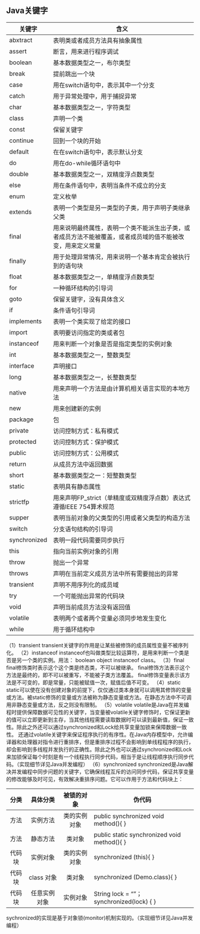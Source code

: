 ## Java关键字

| 关键字       | 含义                                                         |
| ------------ | ------------------------------------------------------------ |
| abxtract     | 表明类或者成员方法具有抽象属性                               |
| assert       | 断言，用来进行程序调试                                       |
| boolean      | 基本数据类型之一，布尔类型                                   |
| break        | 提前跳出一个块                                               |
| case         | 用在switch语句中，表示其中一个分支                           |
| catch        | 用于异常处理中，用于捕捉异常                                 |
| char         | 基本数据类型之一，字符类型                                   |
| class        | 声明一个类                                                   |
| const        | 保留关键字                                                   |
| continue     | 回到一个块的开始                                             |
| default      | 在在switch语句中，表示默认分支                               |
| do           | 用在do-while循环语句中                                       |
| double       | 基本数据类型之一，双精度浮点数类型                           |
| else         | 用在条件语句中，表明当条件不成立的分支                       |
| enum         | 定义枚举                                                     |
| extends      | 表明一个类型是另一类型的子类，用于声明子类继承父类           |
| final        | 用来说明最终属性，表明一个类不能派生出子类，或者成员方法不能被覆盖，或者成员域的值不能被改变，用来定义常量 |
| finally      | 用于处理异常情况，用来说明一个基本肯定会被执行到的语句块     |
| float        | 基本数据类型之一，单精度浮点数类型                           |
| for          | 一种循环结构的引导词                                         |
| goto         | 保留关键字，没有具体含义                                     |
| if           | 条件语句引导词                                               |
| implements   | 表明一个类实现了给定的接口                                   |
| import       | 表明要访问指定的类或者包                                     |
| instanceof   | 用来判断一个对象是否是指定类型的实例对象                     |
| int          | 基本数据类型之一，整数类型                                   |
| interface    | 声明接口                                                     |
| long         | 基本数据类型之一，长整数类型                                 |
| native       | 用来声明一个方法是由计算机相关语言实现的本地方法             |
| new          | 用来创建新的实例                                             |
| package      | 包                                                           |
| private      | 访问控制方式：私有模式                                       |
| protected    | 访问控制方式：保护模式                                       |
| public       | 访问控制方式：公用模式                                       |
| return       | 从成员方法中返回数据                                         |
| short        | 基本数据类型之一：短整数类型                                 |
| static       | 表明具有静态属性                                             |
| strictfp     | 用来声明FP_strict（单精度或双精度浮点数）表达式遵循IEEE 754算术规范 |
| supper       | 表明当前对象的父类型的引用或者父类型的构造方法               |
| switch       | 分支语句结构的引导词                                         |
| synchronized | 表明一段代码需要同步执行                                     |
| this         | 指向当前实例对象的引用                                       |
| throw        | 抛出一个异常                                                 |
| throws       | 声明在当前定义成员方法中所有需要抛出的异常                   |
| transient    | 声明不用序列化的成员域                                       |
| try          | 一个可能抛出异常的代码块                                     |
| void         | 声明当前成员方法没有返回值                                   |
| volatile     | 表明两个或者两个变量必须同步地发生变化                       |
| while        | 用于循环结构中                                               |
（1）transient
transient关键字的作用是让某些被修饰的成员属性变量不被序列化。
（2）instanceof
 instanceof也叫做类型比较运算符，是用来判断一个类是否是另一个类的实例。用法： boolean object instanceof class。
（3）final
final修饰类时表示这个这个类是终态类，不可以被继承。
final修饰方法表示这个方法是最终的，即不可以被重写，不能被子类方法覆盖。
final修饰变量表示该方法是不可变的，即是常量，只能被赋值一次，赋值后值不可变。
（4）static
static可以使在没有创建对象的前提下，仅仅通过类本身就可以调用其修饰的变量或方法。被static修饰的变量或方法被称为静态变量或方法。在静态方法中不可调用非静态变量或方法，反之则没有限制。
（5）volatile
volatile是Java在并发编程时提供保障数据可见性的关键字，当变量被volatile关键字修饰时，它保证更新的值可以立即更新到主存，当其他线程需要读取数据时可以读到最新值，保证一致性。除此之外还可以通过synchronized和Lock给共享变量加锁来保障数据一致性。
还通过volatile关键字来保证程序执行的有序性。在Java内存模型中，允许编译器和处理器对指令进行重排序，但是重排序过程不会影响到单线程程序的执行，却会影响到多线程并发执行的正确性。除此之外也可以通过synchronized和Lock来加锁保证每个时刻是有一个线程执行同步代码，相当于是让线程顺序执行同步代码。（实现细节详见Java并发编程）
（6）synchronized
synchronized是Java解决并发编程中同步问题的关键字，它确保线程互斥的访问同步代码，保证共享变量的修改能够及时可见，有效解决重排序问题。它可以作用于方法和代码块上：

|  分类  |   具体分类   |  被锁的对象  | 伪代码                                         |
| :----: | :----------: | :----------: | ---------------------------------------------- |
|  方法  |   实例方法   | 类的实例对象 | public synchronized void method(){ }           |
|  方法  |   静态方法   |    类对象    | public static synchronized void method(){ }    |
| 代码块 |   实例对象   | 类的实例对象 | synchronized (this){ }                         |
| 代码块 |  class 对象  |    类对象    | synchronized (Demo.class){ }                   |
| 代码块 | 任意实例对象 |   实例对象   | String lock = “”；<br/> synchronized(lock) { } |
sychronized的实现是基于对象锁(monitor)机制实现的。（实现细节详见Java并发编程）
